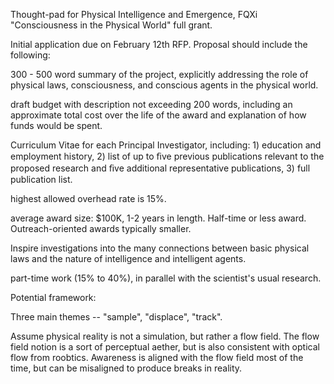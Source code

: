 Thought-pad for Physical Intelligence and Emergence, FQXi "Consciousness in the Physical World" full grant.

Initial application due on February 12th RFP. Proposal should include the following:

300 - 500 word summary of the project, explicitly addressing the role of physical laws, consciousness, and conscious agents in the physical world.

draft budget with description not exceeding 200 words, including an approximate total cost over the life of the award and explanation of how funds would be spent.  

Curriculum Vitae for each Principal Investigator, including: 1) education and employment history, 2) list of up to ﬁve previous publications relevant to the proposed research and ﬁve additional representative publications, 3) full publication list.

highest allowed overhead rate is 15%.

average award size: $100K, 1-2 years in length. Half-time or less award. Outreach-oriented awards typically smaller.

Inspire investigations into the many connections between basic physical laws and the nature of intelligence and intelligent agents.

part-time work (15% to 40%), in parallel with the scientist's usual research.  

Potential framework:

Three main themes -- "sample", "displace", "track".

Assume physical reality is not a simulation, but rather a flow field. The flow field notion is a sort of perceptual aether, but is also consistent with optical flow from roobtics. Awareness is aligned with the flow field most of the time, but can be misaligned to produce breaks in reality. 

